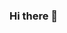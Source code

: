 ### Hi there 👋

<!--
**Thevapriyan07/Thevapriyan07** is a ✨ _special_ ✨ repository because its `README.md` (this file) appears on your GitHub profile.

Here are some ideas to get you started:

- 🔭 I’m currently working on ...
- 🌱 I’m currently learning ...
- 👯 I’m looking to collaborate on ...
- 🤔 I’m looking for help with ...
- 💬 Ask me about ...
- 📫 How to reach me: ...
- 😄 Pronouns: ...
- ⚡ Fun fact: ...
--[![@thevapriyan's Holopin board](https://holopin.me/thevapriyan)](https://holopin.io/@thevapriyan)
[![@thevapriyan's Holopin board](https://holopin.me/thevapriyan)](https://holopin.io/@thevapriyan)
